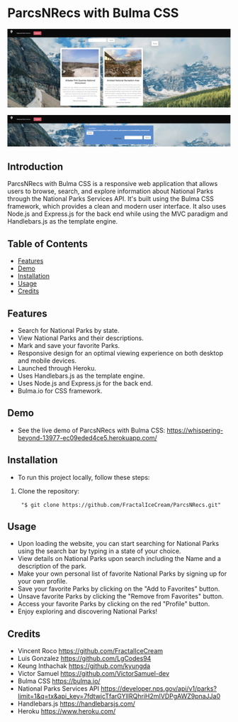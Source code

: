 # ParcsNRecs with Bulma CSS

![Startup](PnRProfile.PNG)

![Search](PnRSearchBar.PNG)

## Introduction

ParcsNRecs with Bulma CSS is a responsive web application that allows users to browse, search, and explore information about National Parks through the National Parks Services API. It's built using the Bulma CSS framework, which provides a clean and modern user interface. It also uses Node.js and Express.js for the back end while using the MVC paradigm and Handlebars.js as the template engine.

## Table of Contents
- [Features](#features)
- [Demo](#demo)
- [Installation](#installation)
- [Usage](#usage)
- [Credits](#credits)

##  Features

- Search for National Parks by state.
- View National Parks and their descriptions.
- Mark and save your favorite Parks.
- Responsive design for an optimal viewing experience on both desktop and mobile devices.
- Launched through Heroku.
- Uses Handlebars.js as the template engine.
- Uses Node.js and Express.js for the back end.
- Bulma.io for CSS framework.

## Demo

-   See the live demo of ParcsNRecs with Bulma CSS: https://whispering-beyond-13977-ec09eded4ce5.herokuapp.com/

## Installation

- To run this project locally, follow these steps:

1. Clone the repository: 

        "$ git clone https://github.com/FractalIceCream/ParcsNRecs.git"

## Usage

-   Upon loading the website, you can start searching for National Parks using the search bar by typing in a state of your choice.
-   View details on National Parks upon search including the Name and a description of the park.
-   Make your own personal list of favorite National Parks by signing up for your own profile.
-   Save your favorite Parks by clicking on the "Add to Favorites" button.
-   Unsave favorite Parks by clicking the "Remove from Favorites" button.
-   Access your favorite Parks by clicking on the red "Profile" button.
-   Enjoy exploring and discovering National Parks!

## Credits

- Vincent Roco https://github.com/FractalIceCream
- Luis Gonzalez https://github.com/LgCodes94
- Keung Inthachak https://github.com/kyungda
- Victor Samuel https://github.com/VictorSamuel-dev
- Bulma CSS https://bulma.io/
- National Parks Services API https://developer.nps.gov/api/v1/parks?limit=1&q=tx&api_key=7fdtwjcTfarGYlIRQhriH2mIVDPgAWZ9pnaJJa0
- Handlebars.js https://handlebarsjs.com/
- Heroku https://www.heroku.com/